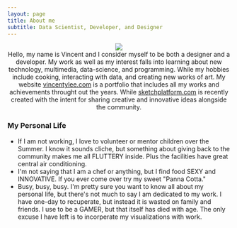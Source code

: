 ```yaml
---
layout: page
title: About me
subtitle: Data Scientist, Developer, and Designer
---
```


<center><img src= "img/avatar-icon.png"></center>

<center>
Hello, my name is Vincent and I consider myself to be both a designer and a developer. My work as well as my interest falls into learning about new technology, multimedia, data-science, and programming. While my hobbies include cooking, interacting with data, and creating new works of art. My website <a href = "http://www.vincentylee.com/">vincentylee.com</a> is a portfolio that includes all my works and achievements throught out the years. While <a href = "http://www.sketchplatform.com/">sketchplatform.com</a> is recently created with the intent for sharing creative and innovative ideas alongside the community.
</center>


### My Personal Life

- If I am not working, I love to volunteer or mentor children over the Summer. I know it sounds cliche, but something about giving back to the community makes me all FLUTTERY inside. Plus the facilities have great central air conditioning. 
- I'm not saying that I am a chef or anything, but I find food SEXY and INNOVATIVE. If you ever come over try my sweet "Panna Cotta."
- Busy, busy, busy. I'm pretty sure you want to know all about my personal life, but there's not much to say I am dedicated to my work. I have one-day to recuperate, but instead it is wasted on family and friends. I use to be a GAMER, but that itself has died with age. The only excuse I have left is to incorperate my visualizations with work.

